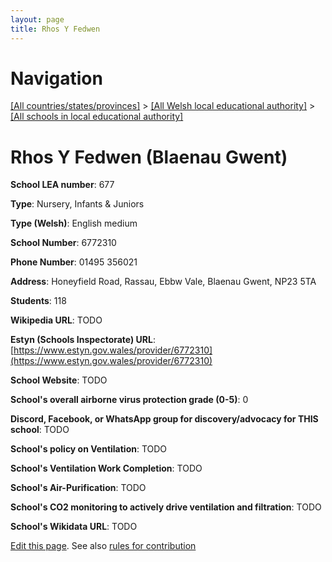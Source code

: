 ```yaml
---
layout: page
title: Rhos Y Fedwen
---
```

# Navigation

[[All countries/states/provinces]](../../..) > [[All Welsh local educational authority]](../..) > [[All schools in local educational authority]](..)

# Rhos Y Fedwen (Blaenau Gwent)

**School LEA number**: 677

**Type**: Nursery, Infants & Juniors

**Type (Welsh)**: English medium

**School Number**: 6772310

**Phone Number**: 01495 356021

**Address**: Honeyfield Road, Rassau, Ebbw Vale, Blaenau Gwent, NP23 5TA

**Students**: 118

**Wikipedia URL**: TODO

**Estyn (Schools Inspectorate) URL**: [https://www.estyn.gov.wales/provider/6772310](https://www.estyn.gov.wales/provider/6772310)

**School Website**: TODO

**School's overall airborne virus protection grade (0-5)**: 0

**Discord, Facebook, or WhatsApp group for discovery/advocacy for THIS school**: TODO

**School's policy on Ventilation**: TODO

**School's Ventilation Work Completion**: TODO

**School's Air-Purification**: TODO

**School's CO2 monitoring to actively drive ventilation and filtration**: TODO

**School's Wikidata URL**: TODO




[Edit this page](https://github.com/ventilate-schools/Wales/edit/prif/./Blaenau_Gwent/Rhos_Y_Fedwen.md). See also [rules for contribution](../../../contribution-rules/)